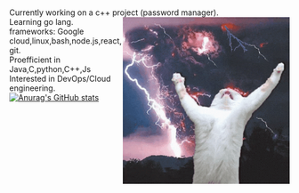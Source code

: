 \
Currently working on a c++ project (password manager). <img align="right" src="https://github.com/rahulk789/rahulk789/blob/main/cat-kitty.gif" height="300" width="300"/>\
Learning go lang. \
frameworks: Google cloud,linux,bash,node.js,react,git. \
Proefficient in Java,C,python,C++,Js\
Interested in DevOps/Cloud engineering. \
[![Anurag's GitHub stats](https://github-readme-stats.vercel.app/api?username=rahulk789&show_icons=true&theme=gotham)](https://github.com/anuraghazra/github-readme-stats)

